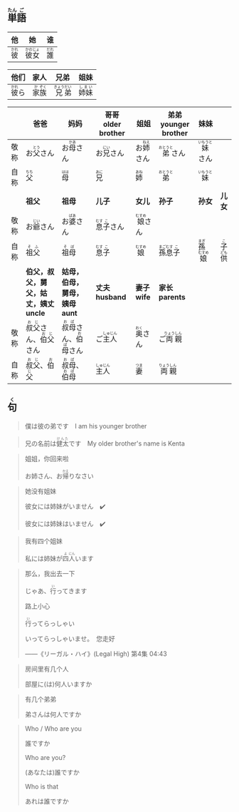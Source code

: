 ## <ruby>単<rt>たん</rt>語<rt>ご</rt></ruby>

| 他                                    | 她                                          | 谁                                    |
| ------------------------------------- | ------------------------------------------- | ------------------------------------- |
| <ruby><rb>彼</rb><rt>かれ</rt></ruby> | <ruby><rb>彼女</rb><rt>かのじょ</rt></ruby> | <ruby><rb>誰</rb><rt>だれ</rt></ruby> |

| 他们                                    | 家人                                                         | 兄弟                                                         | 姐妹                                      |
| --------------------------------------- | ------------------------------------------------------------ | ------------------------------------------------------------ | ----------------------------------------- |
| <ruby><rb>彼</rb><rt>かれ</rt></ruby>ら | <ruby><rb>家</rb><rt>か</rt></ruby><ruby><rb>族</rb><rt>ぞく</rt></ruby> | <ruby><rb>兄</rb><rt>きょう</rt></ruby><ruby><rb>弟</rb><rt>だい</rt></ruby> | <ruby><rb>姉妹</rb><rt>しまい</rt></ruby> |

|      | 爸爸                                                         | 妈妈                                                         | 哥哥 older brother                            | 姐姐                                        | 弟弟 younger brother                                     | 妹妹                                          |                                           |
| ---- | ------------------------------------------------------------ | ------------------------------------------------------------ | --------------------------------------------- | ------------------------------------------- | -------------------------------------------------------- | --------------------------------------------- | ----------------------------------------- |
| 敬称 | お<ruby><rb>父</rb><rt>とう</rt></ruby>さん                  | お<ruby><rb>母</rb><rt>かあ</rt></ruby>さん                  | お<ruby><rb>兄</rb><rt>にい</rt></ruby>さん   | お<ruby><rb>姉</rb><rt>ねえ</rt></ruby>さん | <ruby><rb>弟</rb><rt>おとうと</rt></ruby>さん            | <ruby><rb>妹</rb><rt>いもうと</rt></ruby>さん |                                           |
| 自称 | <ruby><rb>父</rb><rt>ちち</rt></ruby>                        | <ruby><rb>母</rb><rt>はは</rt></ruby>                        | <ruby><rb>兄</rb><rt>あに</rt></ruby>         | <ruby><rb>姉</rb><rt>あね</rt></ruby>       | <ruby>弟<rt>おとうと</rt></ruby>                         | <ruby><rb>妹</rb><rt>いもうと</rt></ruby>     |                                           |
|      | **祖父**                                                     | **祖母**                                                     | **儿子**                                      | **女儿**                                    | **孙子**                                                 | **孙女**                                      | **儿女**                                  |
| 敬称 | お<ruby>爺<rt>じい</rt></ruby>さん                           | お<ruby>婆<rt>ばあ</rt></ruby>さん                           | <ruby>息<rt>むす</rt>子<rt>こ</rt>さん</ruby> | <ruby>娘<rt>むすめ</rt>さん</ruby>          |                                                          |                                               |                                           |
| 自称 | <ruby>祖<rt>そ</rt>父<rt>ふ</rt></ruby>                      | <ruby>祖<rt>そ</rt>母<rt>ぼ</rt></ruby>                      | <ruby>息<rt>むす</rt>子<rt>こ</rt></ruby>     | <ruby>娘<rt>むすめ</rt></ruby>              | <ruby>孫<rt>まご</rt>息<rt>むす</rt>子<rt>こ</rt></ruby> | <ruby>孫<rt>まぎ</rt>娘<rt>むすめ</rt></ruby> | <ruby>子<rt>こ</rt>供<rt>ども</rt></ruby> |
|      | **伯父，叔父，舅父，姑丈，姨丈 uncle**                       | **姑母，伯母，舅母，姨母 aunt**                              | **丈夫 husband**                              | **妻子 wife**                               | **家长 parents**                                         |                                               |                                           |
| 敬称 | <ruby>叔<rt>お</rt>父<rt>じ</rt>さん</ruby>、<ruby>伯<rt>お</rt>父<rt>じ</rt>さん</ruby> | <ruby>叔<rt>お</rt>母<rt>ば</rt>さん</ruby>、<ruby>伯<rt>お</rt>母<rt>ば</rt>さん</ruby> | ご<ruby>主<rt>しゅ</rt>人<rt>じん</rt></ruby> | <ruby>奥<rt>おく</rt>さん</ruby>            | ご<ruby>両<rt>りょう</rt>親<rt>しん</rt></ruby>          |                                               |                                           |
| 自称 | <ruby>叔<rt>お</rt>父<rt>じ</rt></ruby>、<ruby>伯<rt>お</rt>父<rt>じ</rt></ruby> | <ruby>叔<rt>お</rt>母<rt>ば</rt></ruby>、<ruby>伯<rt>お</rt>母<rt>ば</rt></ruby> | <ruby>主<rt>しゅ</rt>人<rt>じん</rt></ruby>   | <ruby>妻<rt>つま</rt></ruby>                | <ruby>両<rt>りょう</rt>親<rt>しん</rt></ruby>            |                                               |                                           |



## <ruby><rb>句</rb><rt>く</rt></ruby>

> 僕は彼の弟です　I am his younger brother

> 兄の名前は<ruby>健太<rt>けんた</rt></ruby>です　My older brother's name is Kenta

> 姐姐，你回来啦
>
> お姉さん、お<ruby><rb>帰</rb><rt>かえ</rt></ruby>りなさい

> 她没有姐妹
>
> 彼女には姉妹がいません　✔️
>
> 彼女には姉妹はいません　✔️

> 我有四个姐妹
>
> 私には姉妹が<ruby><rb>四</rb><rt>よ</rt></ruby><ruby><rb>人</rb><rt>にん</rt></ruby>います

> 那么，我出去一下
>
> じゃあ、<ruby><rb>行</rb><rt>い</rt></ruby>ってきます
>
> 路上小心
>
> <ruby><rb>行</rb><rt>い</rt></ruby>ってらっしゃい
>
> 
>
> いってらっしゃいませ。　您走好
>
> ——《リーガル・ハイ》(Legal High) 第4集 04:43

> 房间里有几个人
>
> 部屋に(は)何人いますか

> 有几个弟弟
>
> 弟さんは何人ですか

> Who / Who are you
>
> 誰ですか
>
> Who are you?
>
> (あなたは)誰ですか
>
> Who is that
>
> あれは誰ですか
